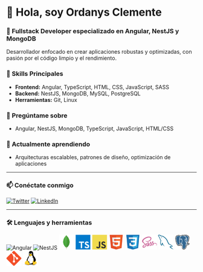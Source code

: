 # 👋 Hola, soy Ordanys Clemente

### 🚀 Fullstack Developer especializado en Angular, NestJS y MongoDB

Desarrollador enfocado en crear aplicaciones robustas y optimizadas, con pasión por el código limpio y el rendimiento.

### 🔧 Skills Principales

* **Frontend:** Angular, TypeScript, HTML, CSS, JavaScript, SASS
* **Backend:** NestJS, MongoDB, MySQL, PostgreSQL
* **Herramientas:** Git, Linux

### 💬 Pregúntame sobre

* Angular, NestJS, MongoDB, TypeScript, JavaScript, HTML/CSS

### 🌱 Actualmente aprendiendo

* Arquitecturas escalables, patrones de diseño, optimización de aplicaciones

---

### 📫 Conéctate conmigo

[![Twitter](https://img.icons8.com/fluency/48/000000/twitter.png)](https://twitter.com/danysdev)
[![LinkedIn](https://img.icons8.com/fluency/48/000000/linkedin.png)](https://linkedin.com/in/danysdev)

---

### 🛠️ Lenguajes y herramientas

<p align="left">
  <img src="https://angular.io/assets/images/logos/angular/angular.svg" alt="Angular" width="40" height="40"/>
  <img src="https://nestjs.com/img/logo-small.svg" alt="NestJS" width="40" height="40"/>
  <img src="https://raw.githubusercontent.com/devicons/devicon/master/icons/mongodb/mongodb-original.svg" alt="MongoDB" width="40" height="40"/>
  <img src="https://raw.githubusercontent.com/devicons/devicon/master/icons/typescript/typescript-original.svg" alt="TypeScript" width="40" height="40"/>
  <img src="https://raw.githubusercontent.com/devicons/devicon/master/icons/javascript/javascript-original.svg" alt="JavaScript" width="40" height="40"/>
  <img src="https://raw.githubusercontent.com/devicons/devicon/master/icons/html5/html5-original.svg" alt="HTML5" width="40" height="40"/>
  <img src="https://raw.githubusercontent.com/devicons/devicon/master/icons/css3/css3-original.svg" alt="CSS3" width="40" height="40"/>
  <img src="https://raw.githubusercontent.com/devicons/devicon/master/icons/sass/sass-original.svg" alt="SASS" width="40" height="40"/>
  <img src="https://raw.githubusercontent.com/devicons/devicon/master/icons/mysql/mysql-original.svg" alt="MySQL" width="40" height="40"/>
  <img src="https://raw.githubusercontent.com/devicons/devicon/master/icons/postgresql/postgresql-original.svg" alt="PostgreSQL" width="40" height="40"/>
  <img src="https://raw.githubusercontent.com/devicons/devicon/master/icons/git/git-original.svg" alt="Git" width="40" height="40"/>
  <img src="https://raw.githubusercontent.com/devicons/devicon/master/icons/linux/linux-original.svg" alt="Linux" width="40" height="40"/>
</p>





